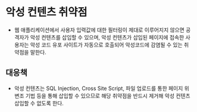 #  악성 컨텐츠 취약점
* 웹 애플리케이션에서 사용자 입력값에 대한 필터링이 제대로 이루어지지 않으면 공격자가 악성 컨텐츠를 삽입할 수 있으며, 악성 컨텐츠가 삽입된 페이지에 접속한 사용자는 악성 코드 유포 사이트가 자동으로 호출되어 악성코드에 감염될 수 있는 취약점을 말한다. 

## 대응책
* 악성 컨텐츠는 SQL Injection, Cross Site Script, 파일 업로드를 통한 페이지 위변조 기법 등을 통해 삽입할 수 있으므로 해당 취약점을 반드시 제거해 악성 컨텐츠 삽입할 수 없도록 한다. 



